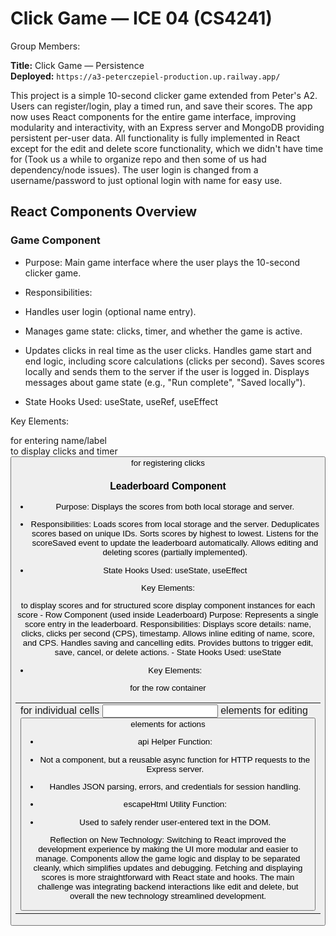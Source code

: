 # Click Game — ICE 04 (CS4241)
Group Members:

**Title:** Click Game — Persistence  
**Deployed:** `https://a3-peterczepiel-production.up.railway.app/` 



This project is a simple 10-second clicker game extended from Peter's A2. Users can register/login, play a timed run, and save their scores. The app now uses React components for the entire game interface, improving modularity and interactivity, with an Express server and MongoDB providing persistent per-user data. All functionality is fully implemented in React except for the edit and delete score functionality, which we didn't have time for (Took us a while to organize repo and then some of us had dependency/node issues). The user login is changed from a username/password to just optional login with name for easy use.


## React Components Overview
### Game Component
- Purpose: Main game interface where the user plays the 10-second clicker game.
- Responsibilities:
- Handles user login (optional name entry).
- Manages game state: clicks, timer, and whether the game is active.
- Updates clicks in real time as the user clicks.
Handles game start and end logic, including score calculations (clicks per second).
Saves scores locally and sends them to the server if the user is logged in.
Displays messages about game state (e.g., "Run complete", "Saved locally").

- State Hooks Used: useState, useRef, useEffect

Key Elements:
<form> for entering name/label
<div> to display clicks and timer
<button> for registering clicks

### Leaderboard Component
- Purpose: Displays the scores from both local storage and server.
- Responsibilities:
Loads scores from local storage and the server.
Deduplicates scores based on unique IDs.
Sorts scores by highest to lowest.
Listens for the scoreSaved event to update the leaderboard automatically.
Allows editing and deleting scores (partially implemented).

- State Hooks Used: useState, useEffect

Key Elements:
<table> to display scores
<thead> and <tbody> for structured score display
<Row> component instances for each score
- Row Component (used inside Leaderboard)
Purpose: Represents a single score entry in the leaderboard.
Responsibilities:
Displays score details: name, clicks, clicks per second (CPS), timestamp.
Allows inline editing of name, score, and CPS.
Handles saving and cancelling edits.
Provides buttons to trigger edit, save, cancel, or delete actions.
- State Hooks Used: useState

- Key Elements:
<tr> for the row container
<td> for individual cells
<input> elements for editing
<button> elements for actions
  
- api Helper Function:
- Not a component, but a reusable async function for HTTP requests to the Express server.
- Handles JSON parsing, errors, and credentials for session handling.

- escapeHtml Utility Function:
- Used to safely render user-entered text in the DOM.


Reflection on New Technology:
Switching to React improved the development experience by making the UI more modular and easier to manage. Components allow the game logic and display to be separated cleanly, which simplifies updates and debugging. Fetching and displaying scores is more straightforward with React state and hooks. The main challenge was integrating backend interactions like edit and delete, but overall the new technology streamlined development.
